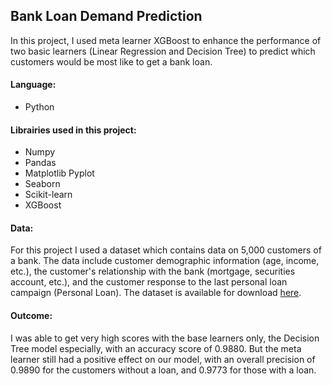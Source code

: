 ## Bank Loan Demand Prediction

In this project, I used meta learner XGBoost to enhance the performance of two basic learners (Linear Regression and Decision Tree) to predict which customers would be most like to get a bank loan. 

#### Language:
- Python

#### Librairies used in this project:
- Numpy
- Pandas
- Matplotlib Pyplot
- Seaborn
- Scikit-learn
- XGBoost
  
#### Data:
For this project I used a dataset which contains data on 5,000 customers of a bank. The data include customer demographic information (age, income, etc.), the customer's relationship with the bank (mortgage, securities account, etc.), and the customer response to the last personal loan campaign (Personal Loan). The dataset is available for download [here](https://www.kaggle.com/datasets/itsmesunil/bank-loan-modelling).

#### Outcome:
I was able to get very high scores with the base learners only, the Decision Tree model especially, with an accuracy score of 0.9880. But the meta learner still had a positive effect on our model, with an overall precision of 0.9890 for the customers without a loan, and 0.9773 for those with a loan. 
